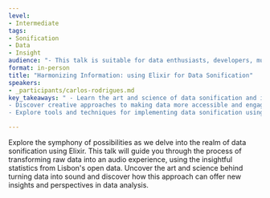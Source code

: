 ```yaml
---
level:
- Intermediate
tags:
- Sonification
- Data
- Insight
audience: "- This talk is suitable for data enthusiasts, developers, musicians and anyone interested in exploring innovative ways to interact with and understand data. No prior knowledge of data sonification is required, making it accessible to a broad audience."
format: in-person
title: "Harmonizing Information: using Elixir for Data Sonification"
speakers:
- _participants/carlos-rodrigues.md
key_takeaways: " - Learn the art and science of data sonification and its potential applications in data analysis.\n
- Discover creative approaches to making data more accessible and engaging through auditory experiences.\n
- Explore tools and techniques for implementing data sonification using Elixir."

---
```

Explore the symphony of possibilities as we delve into the realm of data sonification using Elixir. This talk will guide you through the process of transforming raw data into an audio experience, using the insightful statistics from Lisbon's open data. Uncover the art and science behind turning data into sound and discover how this approach can offer new insights and perspectives in data analysis.
